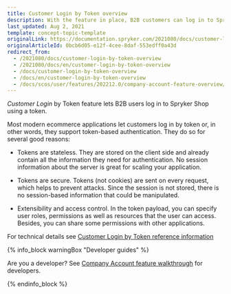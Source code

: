 ```yaml
---
title: Customer Login by Token overview
description: With the feature in place, B2B customers can log in to Spryker shop using a token. In the article, you can find a description of the token structure.
last_updated: Aug 2, 2021
template: concept-topic-template
originalLink: https://documentation.spryker.com/2021080/docs/customer-login-by-token-overview
originalArticleId: 0bcb6d05-e12f-4cee-8daf-553edff0a43d
redirect_from:
  - /2021080/docs/customer-login-by-token-overview
  - /2021080/docs/en/customer-login-by-token-overview
  - /docs/customer-login-by-token-overview
  - /docs/en/customer-login-by-token-overview
  - /docs/scos/user/features/202212.0/company-account-feature-overview/customer-login-by-token-overview.html
---
```


*Customer Login* by Token feature lets B2B users log in to Spryker Shop using a token.

Most modern ecommerce applications let customers log in by token or, in other words, they support token-based authentication. They do so for several good reasons:

* Tokens are stateless. They are stored on the client side and already contain all the information they need for authentication. No session information about the server is great for scaling your application.

* Tokens are secure. Tokens (not cookies) are sent on every request, which helps to prevent attacks. Since the session is not stored, there is no session-based information that could be manipulated.

* Extensibility and access control. In the token payload, you can specify user roles, permissions as well as resources that the user can access. Besides, you can share some permissions with other applications.

For technical details see [Customer Login by Token reference information](/docs/scos/dev/feature-walkthroughs/{{page.version}}/company-account-feature-walkthrough/customer-login-by-token-reference-information.html)

{% info_block warningBox "Developer guides" %}

Are you a developer? See [Company Account feature walkthrough](/docs/scos/dev/feature-walkthroughs/{{page.version}}/company-account-feature-walkthrough/company-account-feature-walkthrough.html) for developers.

{% endinfo_block %}
